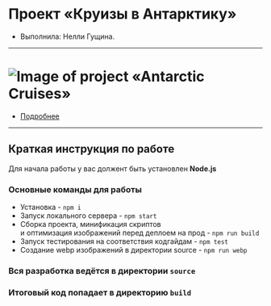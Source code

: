 # Проект «Круизы в Антарктику»

* Выполнила: Нелли Гущина.

---

# ![Image of project «Antarctic Cruises»](https://ie.wampi.ru/2022/09/18/AntarcticCruises.md.png)

* [Подробнее](https://antarctic-cruises.netlify.app/)

---

## Краткая инструкция по работе
Для начала работы у вас должент быть установлен **Node.js**

### Основные команды для работы
- Установка - `npm i`
- Запуск локального сервера - `npm start`
- Сборка проекта, минификация скриптов <br>
и оптимизация изображений перед деплоем на прод - `npm run build`
- Запуск тестирования на соответствия кодгайдам - `npm test`
- Создание webp изображений в директории source - `npm run webp`

### Вся разработка ведётся в директории `source`
### Итоговый код попадает в директорию `build`

